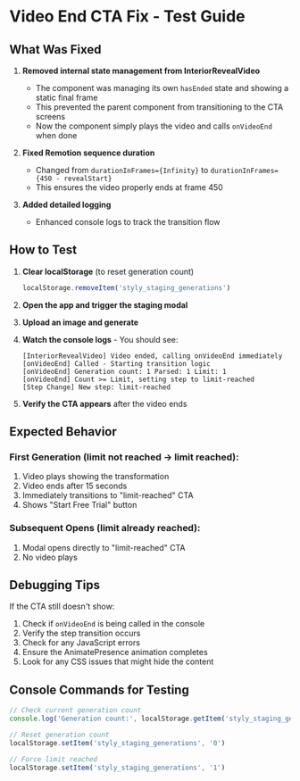 # Video End CTA Fix - Test Guide

## What Was Fixed

1. **Removed internal state management from InteriorRevealVideo**
   - The component was managing its own `hasEnded` state and showing a static final frame
   - This prevented the parent component from transitioning to the CTA screens
   - Now the component simply plays the video and calls `onVideoEnd` when done

2. **Fixed Remotion sequence duration**
   - Changed from `durationInFrames={Infinity}` to `durationInFrames={450 - revealStart}`
   - This ensures the video properly ends at frame 450

3. **Added detailed logging**
   - Enhanced console logs to track the transition flow

## How to Test

1. **Clear localStorage** (to reset generation count)
   ```javascript
   localStorage.removeItem('styly_staging_generations')
   ```

2. **Open the app and trigger the staging modal**

3. **Upload an image and generate**

4. **Watch the console logs** - You should see:
   ```
   [InteriorRevealVideo] Video ended, calling onVideoEnd immediately
   [onVideoEnd] Called - Starting transition logic
   [onVideoEnd] Generation count: 1 Parsed: 1 Limit: 1
   [onVideoEnd] Count >= Limit, setting step to limit-reached
   [Step Change] New step: limit-reached
   ```

5. **Verify the CTA appears** after the video ends

## Expected Behavior

### First Generation (limit not reached → limit reached):
1. Video plays showing the transformation
2. Video ends after 15 seconds
3. Immediately transitions to "limit-reached" CTA
4. Shows "Start Free Trial" button

### Subsequent Opens (limit already reached):
1. Modal opens directly to "limit-reached" CTA
2. No video plays

## Debugging Tips

If the CTA still doesn't show:
1. Check if `onVideoEnd` is being called in the console
2. Verify the step transition occurs
3. Check for any JavaScript errors
4. Ensure the AnimatePresence animation completes
5. Look for any CSS issues that might hide the content

## Console Commands for Testing

```javascript
// Check current generation count
console.log('Generation count:', localStorage.getItem('styly_staging_generations'))

// Reset generation count
localStorage.setItem('styly_staging_generations', '0')

// Force limit reached
localStorage.setItem('styly_staging_generations', '1')
```